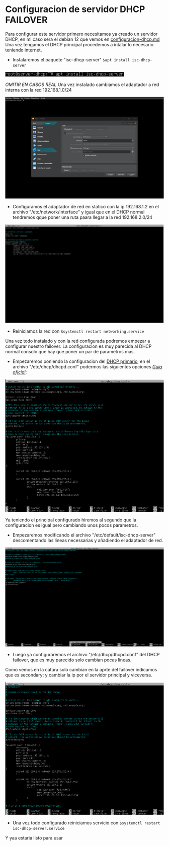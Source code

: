 # Configuracion de servidor DHCP FAILOVER

Para configurar este servidor primero necesitamos ya creado un servidor DHCP, en mi caso sera el debian 12 que vemos en [configuracion-dhcp.md](./configuracion-dhcp.md) Una vez tengamos el DHCP principal procedemos a intalar lo necesario teniendo internet.

- Instalaremos el paquete "isc-dhcp-server" `$apt install isc-dhcp-server`

![isc-dhcp-server](../img/isc-dhcp-server.png)

*OMITIR EN CASOS REAL* Una vez instalado cambiamos el adaptador a red interna con la red 192.168.1.0/24

![adaptador-virtual](../img/poner_red_en_interna.png)

- Configuramos el adaptador de red en statico con la ip 192.168.1.2 en el archivo "/etc/network/interface" y igual que en el DHCP normal tendremos qque poner una ruta paara llegar a la red 192.168.2.0/24

![net-dhcp-failover](../img/red-dhcp-failover.png)

- Reiniciamos la red con `$systemctl restart networking.service`

Una vez todo instalado y con la red configurada podremos empezar a configurar nuestro failover. La configuracion es muy parecida al DHCP normal consolo que hay que poner un par de parametros mas.

- Empezaremos poniendo la configuracion del [DHCP primario](./configuracion-dhcp.md), en el archivo "/etc/dhcp/dhcpd.conf" podermos las siguientes opciones [*Guia oficial*](https://kb.isc.org/docs/isc-dhcp-44-manual-pages-dhcpd):

![configuracion-dhcp-para-failover](../img/configuracion-dhcp-failover.png)

Ya teniendo el principal configurado hiremos al segundo que la configuracion es igual pero cambiando unos pocos parametros.

- Empezaremos modificando el archivo "/etc/default/isc-dhcp-server" descomentando las lineas necessarias y añadiendo el adaptador de red.

![conf1](../img/conf1.png)

- Luego ya configuraremos el archivo "/etc/dhcp/dhcpd.conf" del DHCP failover, que es muy parecido solo cambian pocas lineas.

Como vemos en la catura solo cambian en la aprte del failover indicamos que es secondary; y cambiar la ip por el servidor principal y viceversa.

![configuracion-failover](../img/configuracion-failover.png)

- Una vez todo configurado reiniciamos servicio con `$systemctl restart isc-dhcp-server.service`

Y yaa estaria listo para usar
